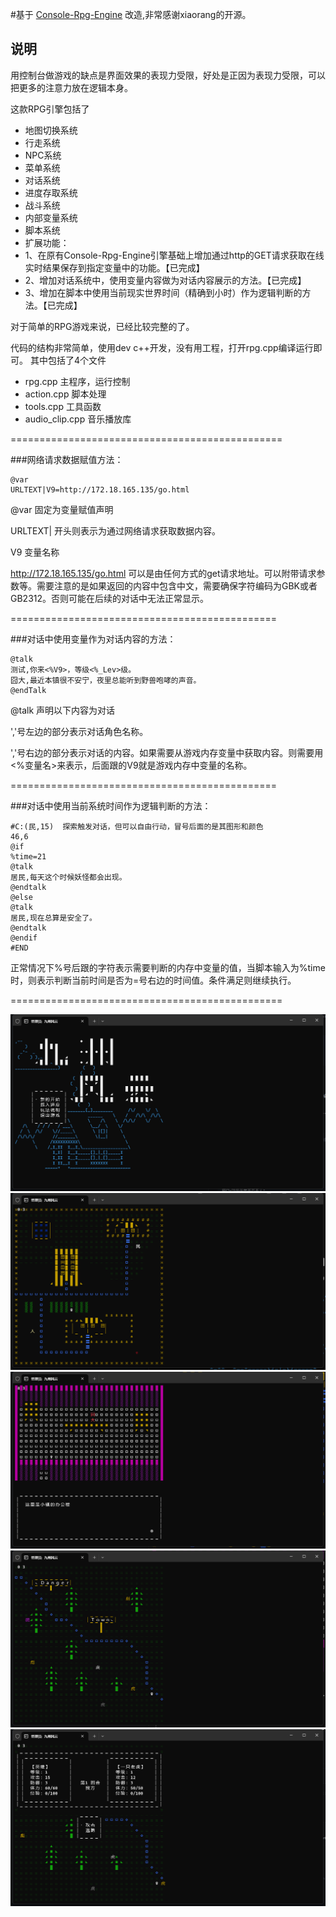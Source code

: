 #基于 [Console-Rpg-Engine](https://github.com/xiaorang/Console-Rpg-Engine) 改造,非常感谢xiaorang的开源。



## 说明

用控制台做游戏的缺点是界面效果的表现力受限，好处是正因为表现力受限，可以把更多的注意力放在逻辑本身。

这款RPG引擎包括了

- 地图切换系统
- 行走系统
- NPC系统
- 菜单系统
- 对话系统
- 进度存取系统
- 战斗系统
- 内部变量系统
- 脚本系统
- 扩展功能：
- 1、在原有Console-Rpg-Engine引擎基础上增加通过http的GET请求获取在线实时结果保存到指定变量中的功能。【已完成】
- 2、增加对话系统中，使用变量内容做为对话内容展示的方法。【已完成】
- 3、增加在脚本中使用当前现实世界时间（精确到小时）作为逻辑判断的方法。【已完成】

对于简单的RPG游戏来说，已经比较完整的了。

代码的结构非常简单，使用dev c++开发，没有用工程，打开rpg.cpp编译运行即可。
其中包括了4个文件

- rpg.cpp 主程序，运行控制
- action.cpp 脚本处理
- tools.cpp 工具函数
- audio_clip.cpp 音乐播放库


===============================================

###网络请求数据赋值方法：

```shell
@var
URLTEXT|V9=http://172.18.165.135/go.html
```

@var 固定为变量赋值声明

URLTEXT|  开头则表示为通过网络请求获取数据内容。

V9        变量名称

http://172.18.165.135/go.html 可以是由任何方式的get请求地址。可以附带请求参数等。需要注意的是如果返回的内容中包含中文，需要确保字符编码为GBK或者GB2312。否则可能在后续的对话中无法正常显示。


==============================================

###对话中使用变量作为对话内容的方法：

```shell
@talk
测试,你来<%V9>，等级<%_Lev>级。
囧大,最近本镇很不安宁，夜里总能听到野兽咆哮的声音。
@endTalk
```

@talk 声明以下内容为对话

','号左边的部分表示对话角色名称。

','号右边的部分表示对话的内容。如果需要从游戏内存变量中获取内容。则需要用<%变量名>来表示，后面跟的V9就是游戏内存中变量的名称。


==============================================

###对话中使用当前系统时间作为逻辑判断的方法：

```shell
#C:(民,15)  探索触发对话，但可以自由行动，冒号后面的是其图形和颜色
46,6
@if
%time=21
@talk
居民,每天这个时候妖怪都会出现。
@endtalk
@else
@talk
居民,现在总算是安全了。
@endtalk
@endif
#END
```

正常情况下%号后跟的字符表示需要判断的内存中变量的值，当脚本输入为%time时，则表示判断当前时间是否为=号右边的时间值。条件满足则继续执行。

===============================================

![游戏实际效果演示](微信图片_20240123183312.png)
![游戏实际效果演示](微信图片_20240123183332.png)
![游戏实际效果演示](微信图片_20240123183346.png)
![游戏实际效果演示](微信图片_20240123183431.png)
![游戏实际效果演示](微信图片_20240123183500.png)


